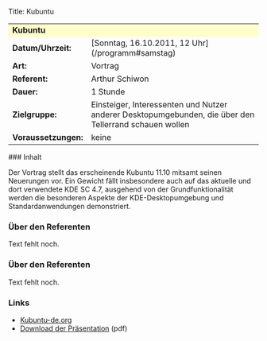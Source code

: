 Title: Kubuntu

<table border="0" cellpadding="3" cellspacing="0" width="100%">
<tr>
<td colspan="3" style="font-weight: bold; background-color: #ffffcc;">
Kubuntu

</td>
</tr>
<tr>
<td style="font-weight: bold;">
Datum/Uhrzeit:

</td>
<td>
[Sonntag, 16.10.2011, 12 Uhr](/programm#samstag)

</td>
</tr>
<tr>
<td style="font-weight: bold;">
Art:

</td>
<td>
Vortrag

</td>
</tr>
<tr>
<td style="font-weight: bold;">
Referent:

</td>
<td>
Arthur Schiwon

</td>
</tr>
<tr>
<td style="font-weight: bold;">
Dauer:

</td>
<td>
1 Stunde

</td>
</tr>
<tr>
<td style="font-weight: bold;">
Zielgruppe:

</td>
<td>
Einsteiger, Interessenten und Nutzer anderer Desktopumgebunden, die über
den Tellerrand schauen wollen

</td>
</tr>
<tr>
<td style="font-weight: bold;">
Voraussetzungen:

</td>
<td>
keine

</td>
</tr>
</table>
### Inhalt

Der Vortrag stellt das erscheinende Kubuntu 11.10 mitsamt seinen
Neuerungen vor. Ein Gewicht fällt insbesondere auch auf das aktuelle und
dort verwendete KDE SC 4.7, ausgehend von der Grundfunktionalität werden
die besonderen Aspekte der KDE-Desktopumgebung und Standardanwendungen
demonstriert.

### Über den Referenten

Text fehlt noch.

### Über den Referenten

Text fehlt noch.

### Links

-   [Kubuntu-de.org](http://www.kubuntu-de.org/)
-   [Download der Präsentation]({filename}/files/kubuntu-ubucon.pdf) (pdf)

